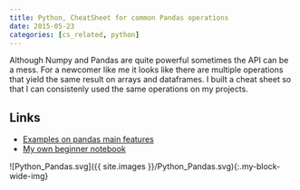```yaml
---
title: Python, CheatSheet for common Pandas operations
date: 2015-05-23
categories: [cs_related, python]
---
```


Although Numpy and Pandas are quite powerful sometimes the API can be a mess.
For a newcomer like me it looks like there are multiple operations that yield the same result on arrays and dataframes.
I built a cheat sheet so that I can consistenly used the same operations on my projects.

## Links
* [Examples on pandas main features](http://pandas.pydata.org/pandas-docs/stable/10min.html)
* [My own beginner notebook](https://github.com/candide-guevara/random_stuff/blob/master/scipy_notebooks/pandas_examples.ipynb)

![Python_Pandas.svg]({{ site.images }}/Python_Pandas.svg){:.my-block-wide-img}
